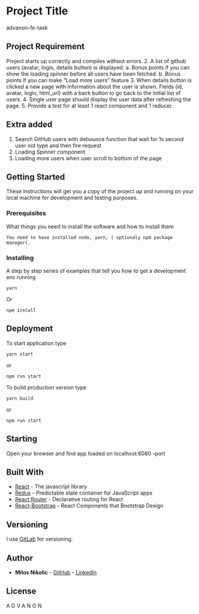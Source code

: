 # Project Title

advanon-fe-task

## Project Requirement

Project starts up correctly and compiles without errors.
2. A list of github users (avatar, login, details button) is displayed.
a. Bonus points if you can show the loading spinner before all users have been
fetched.
b. Bonus points if you can make “Load more users” feature
3. When details button is clicked a new page with information about the user is shown.
Fields (id, avatar, login, html_url) with a back button to go back to the initial list of
users.
4. Single user page should display the user data after refreshing the page.
5. Provide a test for at least 1 react component and 1 reducer.

## Extra added

1) Search GitHub users with debounce function that wait for 1s second user not type and then fire request
2) Loading Spinner component
3) Loading more users when user scroll to bottom of the page

## Getting Started

These instructions will get you a copy of the project up and running on your local machine for development and testing purposes.

### Prerequisites

What things you need to install the software and how to install them

```
You need to have installed node, yarn, ( optionaly npm package manager).
```

### Installing

A step by step series of examples that tell you how to get a development env running


```
yarn
```

Or

```
npm install
```

## Deployment

To start application type

```
yarn start 
```
or
```
npm run start
```

To build production version type 

```
yarn build
```
or
```
npm run start
```

## Starting

Open your browser and find app loaded on localhost:8080 -port


## Built With

* [React](https://facebook.github.io/react/) - The javascript library
* [Redux](http://redux.js.org/) - Predictable state container for JavaScript apps
* [React Router](https://github.com/ReactTraining/react-router) - Declarative routing for React
* [React-Bootstrap](https://react-bootstrap.github.io/) - React Components that Bootstrap Design

## Versioning

I use [GitLab](https://gitlab.com/milos5611/advanon-fe-task.git) for versioning. 

## Author

* **Milos Nikolic** - [GitHub](https://github.com/Milos5611) - [LinkedIn](https://www.linkedin.com/in/nikolicmilos/)


## License

A D V A N O N
